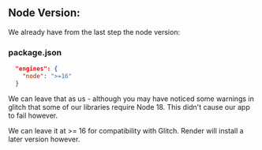 ## Node Version:

We already have from the last step the node version:

### package.json

~~~json
  "engines": {
    "node": ">=16"
  }
~~~

We can leave that as us - although you may have noticed some warnings in glitch that some of our libraries require Node 18. This didn't cause our app to fail however. 

We can leave it at >= 16 for compatibility with Glitch. Render will install a later version however.

